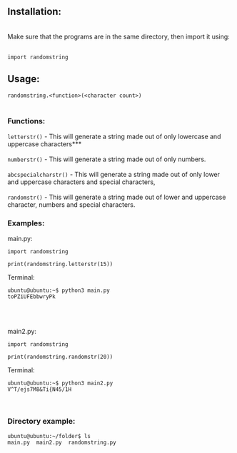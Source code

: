 ## Installation:
<br>
Make sure that the programs are in the same directory, then import it using:
<br><br>

```import randomstring```

## Usage:
```randomstring.<function>(<character count>)```
<br><br>
  
### Functions:
```‎letterstr‎()``` - This will generate a string made out of only lowercase and uppercase characters***
<br><br>
```numberstr()``` - This will generate a string made out of only numbers.
<br><br>
```abcspecialcharstr()``` - This will generate a string made out of only lower and uppercase characters and special characters,
<br><br>
```randomstr()``` - This will generate a string made out of lower and uppercase character, numbers and special characters.

### Examples:
main.py:
<br>
```
import randomstring

print(randomstring.letterstr(15))

```
Terminal:
```
ubuntu@ubuntu:~$ python3 main.py
toPZiUFEbbwryPk
```

<br><br>

main2.py:
<br>
```
import randomstring

print(randomstring.randomstr(20))

```
Terminal:
```
ubuntu@ubuntu:~$ python3 main2.py
V^T/ejs7M8&Ti{N45/1H
```
<br>

### Directory example:
```
ubuntu@ubuntu:~/folder$ ls
main.py  main2.py  randomstring.py
```
